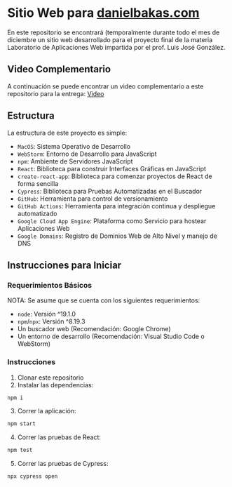 # Sitio Web para [danielbakas.com](https://www.danielbakas.com)

En este repositorio se encontrará (temporalmente durante todo el mes de 
diciembre un sitio web desarrollado para el proyecto final de la materia 
Laboratorio de Aplicaciones Web impartida por el prof. Luis José González.

## Video Complementario

A continuación se puede encontrar un video complementario a este repositorio 
para la entrega: [Video](https://drive.google.com/file/d/1178QcNkdqFxNsFgkw2wqaVDDnfBBg_4t/view?usp=share_link)

## Estructura
La estructura de este proyecto es simple:
* `MacOS`: Sistema Operativo de Desarrollo
* `WebStorm`: Entorno de Desarrollo para JavaScript
* `npm`: Ambiente de Servidores JavaScript
* `React`: Biblioteca para construir Interfaces Gráficas en JavaScript
* `create-react-app`: Biblioteca para comenzar proyectos de React de forma 
  sencilla
* `Cypress`: Biblioteca para Pruebas Automatizadas en el Buscador
* `GitHub`: Herramienta para control de versionamiento
* `GitHub Actions`: Herramienta para integración continua y despliegue 
  automatizado
* `Google Cloud App Engine`: Plataforma como Servicio para hostear 
  Aplicaciones Web
* `Google Domains`: Registro de Dominios Web de Alto Nivel y manejo de DNS

## Instrucciones para Iniciar

### Requerimientos Básicos
NOTA: Se asume que se cuenta con los siguientes requerimientos:
* `node`: Versión ^19.1.0
* `npm`/`npx`: Versión ^8.19.3
* Un buscador web (Recomendación: Google Chrome)
* Un entorno de desarrollo (Recomendación: Visual Studio Code o WebStorm)

### Instrucciones
1. Clonar este repositorio
2. Instalar las dependencias:
```js 
npm i
```
3. Correr la aplicación:
```js 
npm start
```
4. Correr las pruebas de React:
```js 
npm test
```
5. Correr las pruebas de Cypress:
```js 
npx cypress open
```